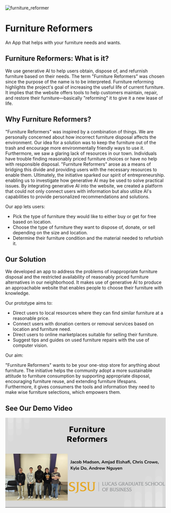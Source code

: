 ![furniture_reformer](https://github.com/amjadelshafi/Furniture-Reformers/assets/121737700/50e6e313-21b0-4e02-8a96-a9d6f6405c3f)
# Furniture Reformers

An App that helps with your furniture needs and wants.

## Furniture Reformers: What is it?

We use generative AI to help users obtain, dispose of, and refurnish furniture based on their needs. The term "Furniture Reformers" was chosen since the purpose of the name is to be interpreted. Furniture reforming highlights the project's goal of increasing the useful life of current furniture. It implies that the website offers tools to help customers maintain, repair, and restore their furniture—basically "reforming" it to give it a new lease of life.

## Why Furniture Reformers? 

"Furniture Reformers" was inspired by a combination of things. We are personally concerned about how incorrect furniture disposal affects the environment. Our idea for a solution was to keep the furniture out of the trash and encourage more environmentally friendly ways to use it. Furthermore, we saw a glaring lack of resources in our town. Individuals have trouble finding reasonably priced furniture choices or have no help with responsible disposal. "Furniture Reformers" arose as a means of bridging this divide and providing users with the necessary resources to enable them. Ultimately, the initiative sparked our spirit of entrepreneurship. enabling us to investigate how generative AI may be used to solve practical issues. By integrating generative AI into the website, we created a platform that could not only connect users with information but also utilize AI's capabilities to provide personalized
recommendations and solutions.

Our app lets users:
- Pick the type of furniture they would like to either buy or get for free based on location.
- Choose the type of furniture they want to dispose of, donate, or sell depending on the size and location.
- Determine their furniture condition and the material needed to refurbish it.

## Our Solution

We developed an app to address the problems of inappropriate furniture disposal and the restricted availability of reasonably priced furniture alternatives in our neighborhood. It makes use of generative AI to produce an approachable website that enables people to choose their furniture with knowledge.

Our prototype aims to:
- Direct users to local resources where they can find similar furniture at a reasonable price.
- Connect users with donation centers or removal services based on location and furniture need.
- Direct users to online marketplaces suitable for selling their furniture.
- Suggest tips and guides on used furniture repairs with the use of computer vision.

Our aim:

"Furniture Reformers" wants to be your one-stop store for anything about furniture. The initiative helps the community adopt a more sustainable attitude to furniture consumption by supporting appropriate disposal, encouraging furniture reuse, and extending furniture lifespans. Furthermore, it gives consumers the tools and information they need to make wise furniture selections, which empowers them.

## See Our Demo Video
[![Watch the Video Here](/GroupImage.png)](https://www.youtube.com/watch?v=_kuei1AvIVA)
 

